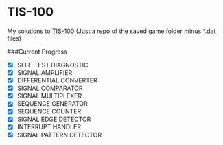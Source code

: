 # TIS-100

My solutions to <a href="https://en.wikipedia.org/wiki/TIS-100">TIS-100</a>
(Just a repo of the saved game folder minus *.dat files)

###Current Progress

- [x] SELF-TEST DIAGNOSTIC
- [x] SIGNAL AMPLIFIER
- [x] DIFFERENTIAL CONVERTER
- [x] SIGNAL COMPARATOR
- [x] SIGNAL MULTIPLEXER
- [x] SEQUENCE GENERATOR
- [x] SEQUENCE COUNTER
- [x] SIGNAL EDGE DETECTOR
- [x] INTERRUPT HANDLER
- [x] SIGNAL PATTERN DETECTOR
